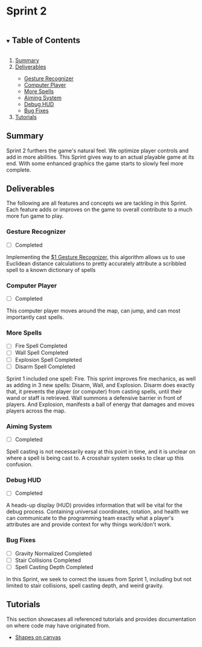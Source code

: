 # Sprint 2

<!-- TABLE OF CONTENTS -->
<details open="open">
  <summary><h2 style="display: inline-block">Table of Contents</h2></summary>
  <ol>
    <li>
      <a href="#Summary">Summary</a>
    </li>
    <li>
      <a href="#Deliverables">Deliverables</a>
    </li>
    <ul>
      <li>
        <a href="#Gesture-Recognizer">Gesture Recognizer</a>
      </li>
      <li>
        <a href="#Computer-Player">Computer Player</a>
      </li>
      <li>
        <a href="#More-Spells">More Spells</a>
      </li>
      <li>
        <a href="#Aiming-System">Aiming System</a>
      </li>
      <li>
        <a href="#Debug-HUD">Debug HUD</a>
      </li>
      <li>
        <a href="#Bug-Fixes">Bug Fixes</a>
      </li>
    </ul>
    <li>
      <a href="#Tutorials">Tutorials</a>
    </li>
  </ol>
</details>



<!-- SUMMARY -->
## Summary

Sprint 2 furthers the game's natural feel. We optimize player controls and add in more abilities. This Sprint gives way to an actual playable game at its end. With some enhanced graphics the game starts to slowly feel more complete.

<!-- Deliverables -->
## Deliverables

The following are all features and concepts we are tackling in this Sprint. Each feature adds or improves on the game to overall contribute to a much more fun game to play.

### Gesture Recognizer

- [ ] Completed

Implementing the <a href="http://faculty.washington.edu/wobbrock/pubs/uist-07.01.pdf">$1 Gesture Recognizer</a>, this algorithm allows us to use Euclidean distance calculations to pretty accurately attribute a scribbled spell to a known dictionary of spells


### Computer Player

- [ ] Completed

This computer player moves around the map, can jump, and can most importantly cast spells.

### More Spells

- [ ] Fire Spell Completed
- [ ] Wall Spell Completed
- [ ] Explosion Spell Completed
- [ ] Disarm Spell Completed

Sprint 1 included one spell: Fire. This sprint improves fire mechanics, as well as adding in 3 new spells: Disarm, Wall, and Explosion. Disarm does exactly that, it prevents the player (or computer) from casting spells, until their wand or staff is retrieved. Wall summons a defensive barrier in front of players. And Explosion, manifests a ball of energy that damages and moves players across the map.

### Aiming System

- [ ] Completed

Spell casting is not necessarily easy at this point in time, and it is unclear on where a spell is being cast to. A crosshair system seeks to clear up this confusion.

### Debug HUD

- [ ] Completed

A heads-up display (HUD) provides information that will be vital for the debug process. Containing universal coordinates, rotation, and health we can communicate to the programming team exactly what a player's attributes are and provide context for why things work/don't work.

### Bug Fixes

- [ ] Gravity Normalized Completed
- [ ] Stair Collisions Completed
- [ ] Spell Casting Depth Completed

In this Sprint, we seek to correct the issues from Sprint 1, including but not limited to stair collisions, spell casting depth, and weird gravity.


<!-- TUTORIALS -->
## Tutorials

This section showcases all referenced tutorials and provides documentation on where code may have originated from.

<ul>
  <li>
    <a href="https://forum.unity.com/threads/draw-circles-or-primitives-on-the-new-ui-canvas.272488/">
      Shapes on canvas
    </a>
  </li>
</ul>

